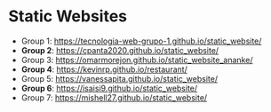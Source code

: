 # Static Websites

- Group 1: https://tecnologia-web-grupo-1.github.io/static_website/
- **Group 2**: https://cpanta2020.github.io/static_website/
- Group 3: https://omarmorejon.github.io/static_website_ananke/
- **Group 4**: https://kevinrp.github.io/restaurant/
- Group 5: https://vanessapita.github.io/static_website/
- **Group 6**: https://isaisi9.github.io/static_website/
- Group 7: https://mishell27.github.io/static_website/
